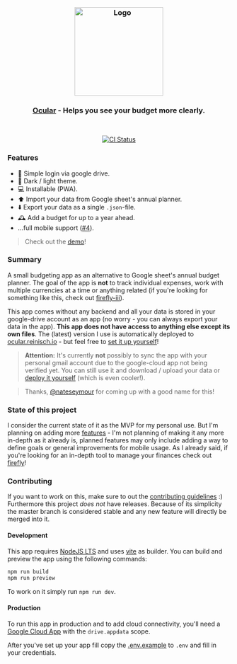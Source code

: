 <br/>

<h3 align="center">
  <img src="https://user-images.githubusercontent.com/30767528/169694460-0e85f361-6fd6-4ac6-bf7a-6f98d9241c20.png" alt="Logo" height="200">
</h3>

<h3 align="center">
  <a href="https://budget.reinisch.io">Ocular</a> - Helps you see your budget more clearly.
</h3>

<br/>

<p align="center">
  <a href="https://github.com/Simonwep/ocular/actions?query=workflow%3ACI"><img
     alt="CI Status"
     src="https://github.com/Simonwep/ocular/workflows/CI/badge.svg"/></a>
</p>

### Features

- 🔐 Simple login via google drive.
- 🌚 Dark / light theme.
- 💻 Installable (PWA).
- ⬆️ Import your data from Google sheet's annual planner.
- ⬇️ Export your data as a single `.json`-file.
- 🕰 Add a budget for up to a year ahead.
- ...full mobile support ([#4](https://github.com/Simonwep/ocular/issues/4)).

> Check out the [demo](https://budget.reinisch.io#demo)!

### Summary

A small budgeting app as an alternative to Google sheet's annual budget planner.
The goal of the app is **not** to track individual expenses, work with multiple currencies at a time or anything related (if you're looking for something like this, check
out [firefly-iii](https://www.firefly-iii.org/)).

This app comes without any backend and all your data is stored in your google-drive account as an app (no worry - you can always export your data in the app). **This app
does not have access to anything else except its own files**. The (latest) version I use is automatically deployed to [ocular.reinisch.io](https://ocular.reinisch.io) - but feel
free to [set it up yourself](#development)!

> **Attention:** It's currently **not** possibly to sync the app with your personal gmail account due to the google-cloud app not being verified yet. You can still use it and
> download / upload your data or [deploy it yourself](#development) (which is even cooler!).

> Thanks, [@nateseymour](https://github.com/nateseymour) for coming up with a good name for this!

### State of this project

I consider the current state of it as the MVP for my personal use.
But I'm planning on adding more [features](https://github.com/Simonwep/ocular/issues) - I'm not planning of making it any more in-depth as it already is, planned features may only
include adding a way to define goals or general improvements for mobile usage. As I already said, if you're looking for an in-depth tool to manage your finances check
out [firefly](https://www.firefly-iii.org/)!

### Contributing

If you want to work on this, make sure to out the [contributing guidelines](CONTRIBUTING.md) :)
Furthermore this project *does not* have releases.
Because of its simplicity the master branch is considered stable and any new feature will directly be merged into it.

#### Development

This app requires [NodeJS LTS](https://nodejs.org/en/) and uses [vite](https://vitejs.dev/) as builder.
You can build and preview the app using the following commands:

```sh
npm run build
npm run preview
```

To work on it simply run `npm run dev`.

#### Production

To run this app in production and to add cloud connectivity, you'll need a [Google Cloud App](https://console.cloud.google.com) with
the `drive.appdata` scope.

After you've set up your app fill copy the [.env.example](.env.example) to `.env` and fill in your credentials.
